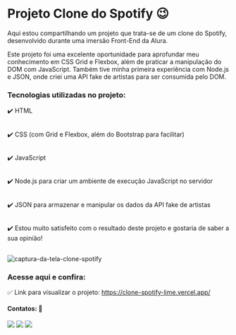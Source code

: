 # Projeto Clone do Spotify 😉

Aqui estou compartilhando um projeto que trata-se de um clone do Spotify, desenvolvido durante uma imersão Front-End da Alura.

Este projeto foi uma excelente oportunidade para aprofundar meu conhecimento em CSS Grid e Flexbox, além de praticar a manipulação do DOM com JavaScript. Também tive minha primeira experiência com Node.js e JSON, onde criei uma API fake de artistas para ser consumida pelo DOM.

### Tecnologias utilizadas no projeto:

✔️ HTML
##
✔️ CSS (com Grid e Flexbox, além do Bootstrap para facilitar)
##
✔️ JavaScript
##
✔️ Node.js para criar um ambiente de execução JavaScript no servidor
##
✔️ JSON para armazenar e manipular os dados da API fake de artistas
##
✔️ Estou muito satisfeito com o resultado deste projeto e gostaria de saber a sua opinião!
##
![captura-da-tela-clone-spotify](https://github.com/americorodrigues25/Clone-Spotify/assets/152452192/e5ae166d-73dd-414e-97f7-fc89b3a4ce8f)

### Acesse aqui e confira:
✅ Link para visualizar o projeto: https://clone-spotify-lime.vercel.app/

#### Contatos: 📲
<div>
  <a href="https://wa.me/+5511964166962?" target="_blank"><img src="https://img.shields.io/badge/WhatsApp-25D366?style=for-the-badge&logo=whatsapp&logoColor=white"></a>
  <a href="https://www.linkedin.com/in/americo-rodrigues-19741a10b/" target="blank"><img src="https://img.shields.io/badge/LinkedIn-0077B5?style=for-the-badge&logo=linkedin&logoColor=white"></a>
  <a href="malito:americo.200422@gmail.com" target="blank"><img src="https://img.shields.io/badge/Gmail-D14836?style=for-the-badge&logo=gmail&logoColor=white"</a>
</div>
